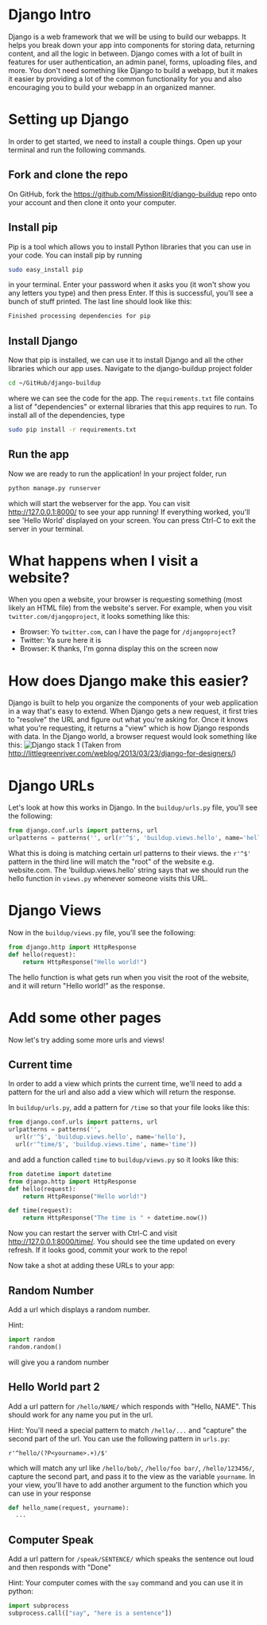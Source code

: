 Django Intro
============

Django is a web framework that we will be using to build our webapps. It helps
you break down your app into components for storing data, returning content,
and all the logic in between. Django comes with a lot of built in features
for user authentication, an admin panel, forms, uploading files, and more. You
don't need something like Django to build a webapp, but it makes it easier by
providing a lot of the common functionality for you and also encouraging
you to build your webapp in an organized manner.

# Setting up Django
In order to get started, we need to install a couple things. Open up your
terminal and run the following commands.

## Fork and clone the repo
On GitHub, fork the https://github.com/MissionBit/django-buildup repo onto
your account and then clone it onto your computer.

## Install pip
Pip is a tool which allows you to install Python libraries that you can use in
your code. You can install pip by running
```bash
sudo easy_install pip
```
in your terminal. Enter your password when it asks you (it won't show you any letters you type)
and then press Enter. If this is successful, you'll see a bunch of stuff printed. The
last line should look like this:
```bash
Finished processing dependencies for pip
```

## Install Django
Now that pip is installed, we can use it to install Django and all the other
libraries which our app uses. Navigate to the django-buildup project folder
```bash
cd ~/GitHub/django-buildup
```
where we can see the code for the app. The `requirements.txt` file contains a
list of "dependencies" or external libraries that this app requires to run. To
install all of the dependencies, type
```bash
sudo pip install -r requirements.txt
```

## Run the app
Now we are ready to run the application! In your project folder, run
```bash
python manage.py runserver
```
which will start the webserver for the app. You can visit http://127.0.0.1:8000/
to see your app running! If everything worked, you'll see 'Hello World' displayed
on your screen. You can press Ctrl-C to exit the server in your terminal.

# What happens when I visit a website?

When you open a website, your browser is requesting something (most likely an HTML file)
from the website's server. For example, when you visit `twitter.com/djangoproject`,
it looks something like this:
 * Browser: Yo `twitter.com`, can I have the page for `/djangoproject`?
 * Twitter: Ya sure here it is
 * Browser: K thanks, I'm gonna display this on the screen now

# How does Django make this easier?

Django is built to help you organize the components of your web application
in a way that's easy to extend. When Django gets a new request, it first tries
to "resolve" the URL and figure out what you're asking for. Once it knows
what you're requesting, it returns a "view" which is how Django responds with data.
In the Django world, a browser request would look
something like this:
![Django stack 1](https://raw.githubusercontent.com/MissionBit/spring-2015-intermediate-web-python/master/img/django1.png)
(Taken from http://littlegreenriver.com/weblog/2013/03/23/django-for-designers/)

# Django URLs

Let's look at how this works in Django. In the `buildup/urls.py` file, you'll
see the following:

```python
from django.conf.urls import patterns, url
urlpatterns = patterns('', url(r'^$', 'buildup.views.hello', name='hello'))
```

What this is doing is matching certain url patterns to their views. the `r'^$'`
pattern in the third line will match the "root" of the website e.g. website.com.
The 'buildup.views.hello' string says that we should run the hello function in
`views.py` whenever someone visits this URL. 

# Django Views

Now in the `buildup/views.py` file, you'll see the following:

```python
from django.http import HttpResponse
def hello(request):
    return HttpResponse("Hello world!")
```

The hello function is what gets run when you visit the root of the website,
and it will return "Hello world!" as the response.

# Add some other pages

Now let's try adding some more urls and views!

## Current time
In order to add a view which prints the current time, we'll need to add a pattern
for the url and also add a view which will return the response.

In `buildup/urls.py`, add a pattern for `/time` so that your file looks like this:
```python
from django.conf.urls import patterns, url
urlpatterns = patterns('',
  url(r'^$', 'buildup.views.hello', name='hello'),
  url(r'^time/$', 'buildup.views.time', name='time'))
```

and add a function called `time` to `buildup/views.py` so it looks like this:
```python
from datetime import datetime
from django.http import HttpResponse
def hello(request):
    return HttpResponse("Hello world!")

def time(request):
    return HttpResponse("The time is " + datetime.now())
```

Now you can restart the server with Ctrl-C and visit http://127.0.0.1:8000/time/. You
should see the time updated on every refresh. If it looks good, commit your work to the repo!

Now take a shot at adding these URLs to your app:
## Random Number

Add a url which displays a random number.

Hint:
```python
import random
random.random()
```
will give you a random number

## Hello World part 2

Add a url pattern for `/hello/NAME/` which responds with
"Hello, NAME". This should work for any name you put in the url.

Hint: You'll need a special pattern to match `/hello/...` and "capture"
the second part of the url. You can use the following pattern in `urls.py`:
```
r'^hello/(?P<yourname>.+)/$'
```
which will match any url like `/hello/bob/`, `/hello/foo bar/`, `/hello/123456/`,
capture the second part, and pass it to the view as the variable `yourname`. In
your view, you'll have to add another argument to the function which you can use
in your response
```python
def hello_name(request, yourname):
  ...
```

## Computer Speak

Add a url pattern for `/speak/SENTENCE/` which speaks the sentence
out loud and then responds with "Done"

Hint: Your computer comes with the `say` command and you can use it in python:
```python
import subprocess
subprocess.call(["say", "here is a sentence"])
```
